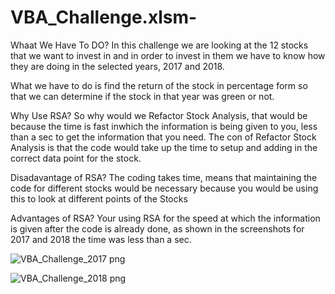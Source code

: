 # VBA_Challenge.xlsm-

Whaat We Have To DO?
In this challenge we are looking at the 12 stocks that we want to invest in and in order to invest in them we have to know how they are doing in the selected years, 2017 and 2018.

What we have to do is find the return of the stock in percentage form so that we can determine if the stock in that year was green or not.

Why Use RSA?
So why would we Refactor Stock Analysis, that would be because the time is fast inwhich the information is being given to you, less than a sec to get the information that you need. The con of Refactor Stock Analysis is that the code would take up the time to setup and adding in the correct data point for the stock.

Disadavantage of RSA?
The coding takes time, means that maintaining the code for different stocks would be necessary because you would be using this to look at different points of the Stocks

Advantages of RSA?
Your using RSA for the speed at which the information is given after the code is already done, as shown in the screenshots for 2017 and 2018 the time was less than a sec.




![VBA_Challenge_2017 png](https://user-images.githubusercontent.com/100543143/156948643-384952a9-2666-416b-82cc-eb594c84664a.png)







![VBA_Challenge_2018 png](https://user-images.githubusercontent.com/100543143/156948648-fb1925aa-059e-4883-a213-708829ca6a57.png)
